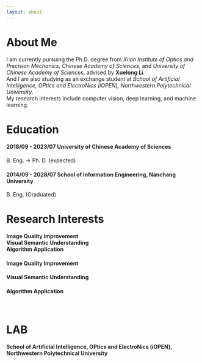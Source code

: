 ```yaml
---
layout: about 
---
```


# About Me
I am currently pursuing the Ph.D. degree from _Xi'an Institute of Optics and Precision Mechanics, Chinese Academy of Sciences_, and _University of Chinese Academy of Sciences_, advised by __Xuelong Li__. <br/>
And I am also studying as an exchange student at _School of Artificial Intelligence, OPtics and ElectroNics (iOPEN), Northwestern Polytechnical University_. <br/>
My research interests include computer vision, deep learning, and machine learning. 
<br/>

# Education
#### 2018/09 - 2023/07    University of Chinese Academy of Sciences 
B. Eng. -> Ph. D. (expected)
#### 2014/09 - 2028/07    School of Information Engineering, Nanchang University
B. Eng. (Graduated)
<br/>

# Research Interests
__Image Quality Improvement__ <br/>
__Visual Semantic Understanding__ <br/>
__Algorithm Application__ 
#### Image Quality Improvement
#### Visual Semantic Understanding
#### Algorithm Application

<br/>

# LAB
#### School of Artificial Intelligence, OPtics and ElectroNics (iOPEN), Northwestern Polytechnical University
<br/>
